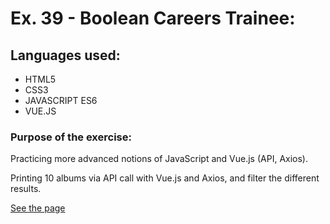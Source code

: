 # Ex. 39 - Boolean Careers Trainee:

## Languages used:

- HTML5
- CSS3
- JAVASCRIPT ES6
- VUE.JS

### Purpose of the exercise:

Practicing more advanced notions of JavaScript and Vue.js (API, Axios).

Printing 10 albums via API call with Vue.js and Axios, and filter the different results.

[See the page](https://francesco-allera.github.io/vue-dischi)
